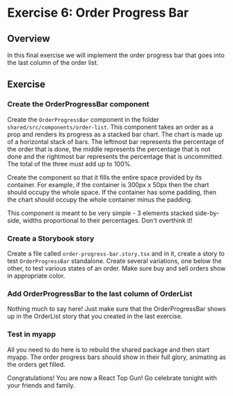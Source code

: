 Exercise 6: Order Progress Bar
==============================

Overview
--------
In this final exercise we will implement the order progress bar that goes into the last column of the order list.

Exercise
--------
### Create the OrderProgressBar component
Create the `OrderProgressBar` component in the folder `shared/src/components/order-list`. This component takes an order as a prop and renders its progress as a stacked bar chart. The chart is made up of a horizontal stack of bars. The leftmost bar represents the percentage of the order that is done, the middle represents the percentage that is not done and the rightmost bar represents the percentage that is uncommitted. The total of the three must add up to 100%.

Create the component so that it fills the entire space provided by its container. For example, if the container is 300px x 50px then the chart should occupy the whole space. If the container has some padding, then the chart should occupy the whole container minus the padding.

This component is meant to be very simple - 3 elements stacked side-by-side, widths proportional to their percentages. Don't overthink it! 

### Create a Storybook story
Create a file called `order-progress-bar.story.tsx` and in it, create a story to test `OrderProgressBar` standalone. Create several variations, one below the other, to test various states of an order. Make sure buy and sell orders show in appropriate color.

### Add OrderProgressBar to the last column of OrderList
Nothing much to say here! Just make sure that the OrderProgressBar shows up in the OrderList story that you created in the last exercise.

### Test in myapp
All you need to do here is to rebuild the shared package and then start myapp. The order progress bars should show in their full glory, animating as the orders get filled.

Congratulations! You are now a React Top Gun! Go celebrate tonight with your friends and family. 
